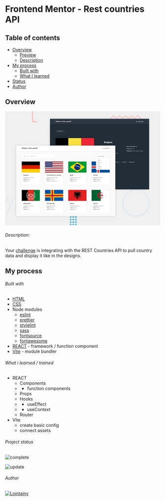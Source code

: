 # Frontend Mentor - Rest countries API

## Table of contents

- [Overview](#overview)
  - [Preview](https://rest-countries-api-react-lointainy.netlify.app/)
  - [Description](#description)
- [My process](#my-process)
  - [Built with](#built-with)
  - [What I learned](#what-i-learned)
- [Status](#project-status)
- [Author](#author)

## Overview

![screenshot](./design/desktop-preview.jpg)

###### Description:

Your [challenge](https://www.frontendmentor.io/challenges/rest-countries-api-with-color-theme-switcher-5cacc469fec04111f7b848ca) is integrating with the REST Countries API to pull country data and display it like in the designs.

## My process

###### Built with

- [HTML](https://developer.mozilla.org/en-US/docs/Web/HTML)
- [CSS](https://developer.mozilla.org/en-US/docs/Web/CSS)
- Node modules
  - [eslint](https://eslint.org/)
  - [prettier](https://prettier.io/)
  - [stylelint](https://stylelint.io/)
  - [sass](https://sass-lang.com/)
  - [fontsource](https://fontsource.org/docs/getting-started)
  - [fontawesome](https://fontawesome.com/)
- [REACT](https://reactjs.org/) - framework / function component
- [Vite](https://vitejs.dev/) - module bundler

###### What i learned / trained

- REACT
  - Components
  - - function components
  - Props
  - Hooks
  - - useEffect
  - - useContext
  - Router
- Vite
  - create basic config
  - connect assets

###### Project status

![complete](https://img.shields.io/badge/project_created:-08.08.2022-333?style=for-the-badge&labelColor=e7901f)

![update](https://img.shields.io/badge/last_update:-08.08.22-333?style=for-the-badge&labelColor=1fe783)

###### Author

[![Lointainy](https://img.shields.io/badge/-lointainy-333?style=for-the-badge&logo=github&&logoColor=FFF)](https://github.com/Lointainy)
